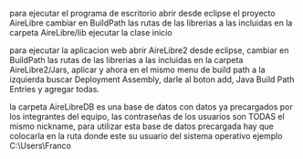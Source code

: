para ejecutar el programa de escritorio abrir desde eclipse el proyecto AireLibre cambiar en BuildPath las rutas de las librerias a las incluidas en la carpeta AireLibre/lib ejecutar la clase inicio

para ejecutar la aplicacion web abrir AireLibre2 desde eclipse, cambiar en BuildPath las rutas de las librerias a las incluidas en la carpeta AireLibre2/Jars, aplicar y ahora en el mismo menu de build path a la izquierda buscar Deployment Assembly, darle al boton add, Java Build Path Entries y agregar todas.

la carpeta AireLibreDB es una base de datos con datos ya precargados por los integrantes del equipo, las contraseñas de los usuarios son TODAS el mismo nickname, para utilizar esta base de datos precargada hay que colocarla en la ruta donde este su usuario del sistema operativo ejemplo C:\Users\Franco
